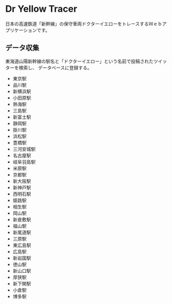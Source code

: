 # Dr Yellow Tracer

  日本の高速鉄道「新幹線」の保守車両ドクターイエローをトレースするＷｅｂアプリケーションです。

## データ収集
  
  東海道山陽新幹線の駅名と「ドクターイエロー」という名前で投稿されたツイッターを検索し、
  データベースに登録する。
  * 東京駅
  * 品川駅
  * 新横浜駅
  * 小田原駅
  * 熱海駅
  * 三島駅
  * 新富士駅
  * 静岡駅
  * 掛川駅
  * 浜松駅
  * 豊橋駅
  * 三河安城駅
  * 名古屋駅
  * 岐阜羽島駅
  * 米原駅
  * 京都駅
  * 新大阪駅
  * 新神戸駅
  * 西明石駅
  * 姫路駅
  * 相生駅
  * 岡山駅
  * 新倉敷駅
  * 福山駅
  * 新尾道駅
  * 三原駅
  * 東広島駅
  * 広島駅
  * 新岩国駅
  * 徳山駅
  * 新山口駅
  * 厚狭駅
  * 新下関駅
  * 小倉駅
  * 博多駅

